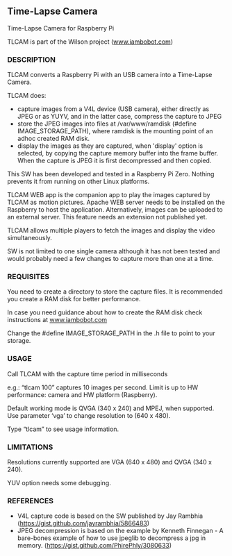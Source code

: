 ## Time-Lapse Camera

Time-Lapse Camera for Raspberry Pi

TLCAM is part of the Wilson project (www.iambobot.com)

### DESCRIPTION

TLCAM converts a Raspberry Pi with an USB camera into a Time-Lapse Camera.

TLCAM does:
- capture images from a V4L device (USB camera), either directly as JPEG or as YUYV, and in the latter case, compress the capture to JPEG
- store the JPEG images into files at /var/www/ramdisk (#define IMAGE_STORAGE_PATH), where ramdisk is the mounting point of an adhoc created RAM disk.
- display the images as they are captured, when 'display' option is selected, by copying the capture memory buffer into the frame buffer. When the capture is JPEG it is first decompressed and then copied.

This SW has been developed and tested in a Raspberry Pi Zero. Nothing prevents it from running on other Linux platforms. 

TLCAM WEB app is the companion app to play the images captured by TLCAM as motion pictures. Apache WEB server needs to be installed on the Raspberry to host the application. Alternatively, images can be uploaded to an external server. This feature needs an extension not published yet.

TLCAM allows multiple players to fetch the images and display the video simultaneously.

SW is not limited to one single camera although it has not been tested and would probably need a few changes to capture more than one at a time.


### REQUISITES
You need to create a directory to store the capture files. It is recommended you create a RAM disk for better performance.

In case you need guidance about how to create the RAM disk check instructions at www.iambobot.com

Change the #define IMAGE_STORAGE_PATH in the .h file to point to your storage.


### USAGE
Call TLCAM with the capture time period in milliseconds

e.g.: “tlcam 100” captures 10 images per second. Limit is up to HW performance: camera and HW platform (Raspberry).

Default working mode is QVGA (340 x 240) and MPEJ, when supported. Use parameter ‘vga’ to change resolution to (640 x 480).

Type “tlcam” to see usage information. 

### LIMITATIONS
Resolutions currently supported are VGA (640 x 480) and QVGA (340 x 240).

YUV option needs some debugging.

### REFERENCES
- V4L capture code is based on the SW published by Jay Rambhia (https://gist.github.com/jayrambhia/5866483)
- JPEG decompression is based on the example by Kenneth Finnegan - A bare-bones example of how to use jpeglib to decompress a jpg in memory. (https://gist.github.com/PhirePhly/3080633)

